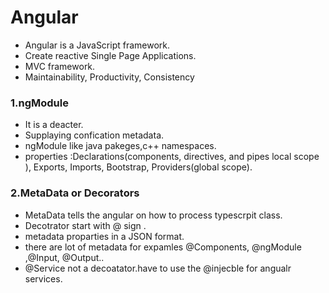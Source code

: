 # Angular

- Angular is a JavaScript framework.
- Create reactive Single Page Applications.
- MVC framework.
- Maintainability, Productivity, Consistency

### 1.ngModule

- It is a deacter.
- Supplaying confication metadata.
- ngModule like java pakeges,c++ namespaces.
- properties :Declarations(components, directives, and pipes local scope ), Exports, Imports, Bootstrap, Providers(global scope).

### 2.MetaData or Decorators

- MetaData tells the angular on how to process typescrpit class.
- Decotrator start with @ sign .
- metadata proparties in a JSON format.
- there are lot of metadata for expamles @Components, @ngModule ,@Input, @Output..
- @Service not a decoatator.have to use the @injecble for angualr services.

